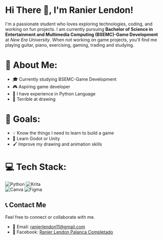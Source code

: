 # Hi There 👋, I'm Ranier Lendon!
I'm a passionate student who loves exploring technologies, coding, and working on fun projects. I am currently pursuing **Bachelor of Science in Entertainment and Multimedia Computing (BSEMC)-Game Development** at *New Era University*. When not working on game projects, you'll find me playing guitar, piano, exercising, gaming, trading and studying.

# 💫 About Me:
- 🎓 Currently studying BSEMC-Game Development<br>
- 🎮 Aspiring game developer<br>
- 🐍 I have experience in Python Language<br>
- 🎨 Terrible at drawing<br>

# 🎯 Goals:
- 💡 Know the things I need to learn to build a game<br>
- 🤖 Learn Godot or Unity<br>
- 🖌️ Improve my drawing and animation skills

# 💻 Tech Stack:
![Python](https://img.shields.io/badge/python-3670A0?style=for-the-badge&logo=python&logoColor=ffdd54)
![Krita](https://img.shields.io/badge/Krita-203759?style=for-the-badge&logo=krita&logoColor=EEF37B)<br>
![Canva](https://img.shields.io/badge/Canva-%2300C4CC.svg?style=for-the-badge&logo=Canva&logoColor=white)
![Figma](https://img.shields.io/badge/figma-%23F24E1E.svg?style=for-the-badge&logo=figma&logoColor=white)

## 📞 Contact Me
Feel free to connect or collaborate with me.
- 📧 Email: ranierlendon11@gmail.com
- 🔵 Facebook: [Ranier Lendon Palanca Completado](https://www.facebook.com/lendoncompletado09)
